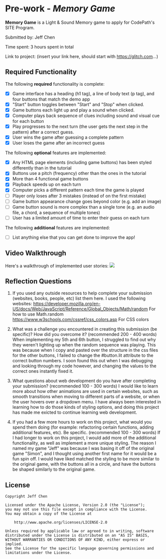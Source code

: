 # Pre-work - *Memory Game*

**Memory Game** is a Light & Sound Memory game to apply for CodePath's SITE Program. 

Submitted by: Jeff Chen

Time spent: 3 hours spent in total

Link to project: (insert your link here, should start with https://glitch.com...)

## Required Functionality

The following **required** functionality is complete:

* [x] Game interface has a heading (h1 tag), a line of body text (p tag), and four buttons that match the demo app
* [x] "Start" button toggles between "Start" and "Stop" when clicked. 
* [x] Game buttons each light up and play a sound when clicked. 
* [x] Computer plays back sequence of clues including sound and visual cue for each button
* [x] Play progresses to the next turn (the user gets the next step in the pattern) after a correct guess. 
* [x] User wins the game after guessing a complete pattern
* [x] User loses the game after an incorrect guess

The following **optional** features are implemented:

* [x] Any HTML page elements (including game buttons) has been styled differently than in the tutorial
* [x] Buttons use a pitch (frequency) other than the ones in the tutorial
* [x] More than 4 functional game buttons
* [x] Playback speeds up on each turn
* [x] Computer picks a different pattern each time the game is played
* [ ] Player only loses after 3 mistakes (instead of on the first mistake)
* [ ] Game button appearance change goes beyond color (e.g. add an image)
* [ ] Game button sound is more complex than a single tone (e.g. an audio file, a chord, a sequence of multiple tones)
* [ ] User has a limited amount of time to enter their guess on each turn

The following **additional** features are implemented:

- [ ] List anything else that you can get done to improve the app!

## Video Walkthrough

Here's a walkthrough of implemented user stories:
![](your-link-here)


## Reflection Questions
1. If you used any outside resources to help complete your submission (websites, books, people, etc) list them here. 
I used the following websites:
https://developer.mozilla.org/en-US/docs/Web/JavaScript/Reference/Global_Objects/Math/random  For how to use Math.random
https://www.w3schools.com/cssref/css_colors.asp  For CSS colors

2. What was a challenge you encountered in creating this submission (be specific)? How did you overcome it? (recommended 200 - 400 words) 
When implementing my 5th and 6th button, I struggled to find out why they weren't lighting up when the random sequence was playing. This was because
when I copy and pasted over the structure in the css files for the other buttons, I failed to change the #button.lit attribute to the correct button 
numbers. I soon found this out when I was debugging and looking through my code however, and changing the values to the correct ones instantly fixed it.

3. What questions about web development do you have after completing your submission? (recommended 100 - 300 words) 
I would like to learn more about how other animations are used in certain websites, such as smooth transitions when moving to different parts of a website, or when the user
hovers over a dropdown menu. I have always been interested in learning how to do those kinds of styling options, and doing this project has made me exicted to continue learning 
web development.

4. If you had a few more hours to work on this project, what would you spend them doing (for example: refactoring certain functions, adding additional features, etc). Be specific. (recommended 100 - 300 words) 
If I had longer to work on this project, I would add more of the additional functionality, as well as implement a more unique styling. The reason I named my game "Jeff" was because I was
basing it off of the original game "Simon", and I thought using another first name for it would be a fun spin off. I would have liked matched the styling to be more similar to the original game, with
the buttons all in a circle, and have the buttons be shaped similarly to the original game.



## License

    Copyright Jeff Chen

    Licensed under the Apache License, Version 2.0 (the "License");
    you may not use this file except in compliance with the License.
    You may obtain a copy of the License at

        http://www.apache.org/licenses/LICENSE-2.0

    Unless required by applicable law or agreed to in writing, software
    distributed under the License is distributed on an "AS IS" BASIS,
    WITHOUT WARRANTIES OR CONDITIONS OF ANY KIND, either express or implied.
    See the License for the specific language governing permissions and
    limitations under the License.